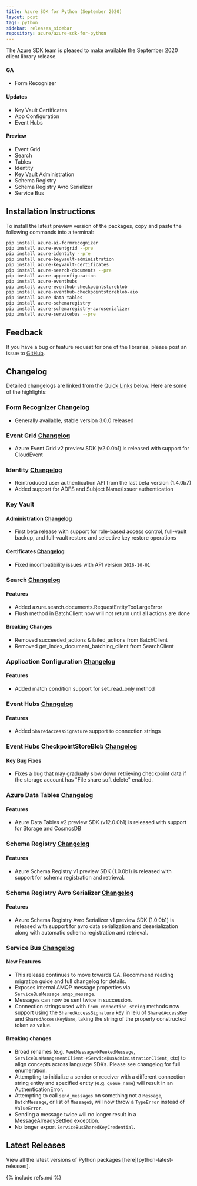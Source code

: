 ```yaml
---
title: Azure SDK for Python (September 2020)
layout: post
tags: python
sidebar: releases_sidebar
repository: azure/azure-sdk-for-python
---
```


The Azure SDK team is pleased to make available the September 2020 client library release.

#### GA

- Form Recognizer

#### Updates

- Key Vault Certificates
- App Configuration
- Event Hubs

#### Preview

- Event Grid
- Search
- Tables
- Identity
- Key Vault Administration
- Schema Registry
- Schema Registry Avro Serializer
- Service Bus

## Installation Instructions

To install the latest preview version of the packages, copy and paste the following commands into a terminal:

```bash
pip install azure-ai-formrecognizer
pip install azure-eventgrid --pre
pip install azure-identity --pre
pip install azure-keyvault-administration
pip install azure-keyvault-certificates
pip install azure-search-documents --pre
pip install azure-appconfiguration
pip install azure-eventhubs
pip install azure-eventhub-checkpointstoreblob
pip install azure-eventhub-checkpointstoreblob-aio
pip install azure-data-tables
pip install azure-schemaregistry
pip install azure-schemaregistry-avroserializer
pip install azure-servicebus --pre
```

## Feedback

If you have a bug or feature request for one of the libraries, please post an issue to [GitHub](https://github.com/azure/azure-sdk-for-python/issues).

## Changelog

Detailed changelogs are linked from the [Quick Links](#quick-links) below. Here are some of the highlights:

### Form Recognizer [Changelog](https://github.com/Azure/azure-sdk-for-python/blob/master/sdk/formrecognizer/azure-ai-formrecognizer/CHANGELOG.md#300-2020-08-20)

- Generally available, stable version 3.0.0 released

### Event Grid [Changelog](https://github.com/Azure/azure-sdk-for-python/blob/master/sdk/eventgrid/azure-eventgrid/CHANGELOG.md#200b1-2020-09-08)

- Azure Event Grid v2 preview SDK (v2.0.0b1) is released with support for CloudEvent

### Identity [Changelog](https://github.com/Azure/azure-sdk-for-python/blob/master/sdk/identity/azure-identity/CHANGELOG.md#150b1-2020-09-08)

- Reintroduced user authentication API from the last beta version (1.4.0b7)
- Added support for ADFS and Subject Name/Issuer authentication

### Key Vault

#### Administration [Changelog](https://github.com/Azure/azure-sdk-for-python/blob/master/sdk/keyvault/azure-keyvault-administration/CHANGELOG.md#400b1-2020-09-08)

- First beta release with support for role-based access control, full-vault backup, and full-vault restore and selective key restore operations

#### Certificates [Changelog](https://github.com/Azure/azure-sdk-for-python/blob/master/sdk/keyvault/azure-keyvault-certificates/CHANGELOG.md#421-2020-09-08)

- Fixed incompatibility issues with API version `2016-10-01`

### Search [Changelog](https://github.com/Azure/azure-sdk-for-python/blob/master/sdk/search/azure-search-documents/CHANGELOG.md)

#### Features

- Added azure.search.documents.RequestEntityTooLargeError
- Flush method in BatchClient now will not return until all actions are done

#### Breaking Changes

- Removed succeeded_actions & failed_actions from BatchClient
- Removed get_index_document_batching_client from SearchClient

### Application Configuration [Changelog](https://github.com/Azure/azure-sdk-for-python/blob/master/sdk/appconfiguration/azure-appconfiguration/CHANGELOG.md)

#### Features

- Added match condition support for set_read_only method

### Event Hubs [Changelog](https://github.com/Azure/azure-sdk-for-python/blob/master/sdk/eventhub/azure-eventhub/CHANGELOG.md)

#### Features

- Added `SharedAccessSignature` support to connection strings

### Event Hubs CheckpointStoreBlob [Changelog](https://github.com/Azure/azure-sdk-for-python/blob/master/sdk/eventhub/azure-eventhub-checkpointstoreblob/CHANGELOG.md)

#### Key Bug Fixes

- Fixes a bug that may gradually slow down retrieving checkpoint data if the storage account has "File share soft delete" enabled.

### Azure Data Tables [Changelog](https://github.com/Azure/azure-sdk-for-python/blob/master/sdk/tables/azure-data-tables/CHANGELOG.md)

#### Features

- Azure Data Tables v2 preview SDK (v12.0.0b1) is released with support for Storage and CosmosDB

### Schema Registry [Changelog](https://github.com/Azure/azure-sdk-for-python/blob/master/sdk/schemaregistry/azure-schemaregistry/CHANGELOG.md)

#### Features

- Azure Schema Registry v1 preview SDK (1.0.0b1) is released with support for schema registration and retrieval.

### Schema Registry Avro Serializer [Changelog](https://github.com/Azure/azure-sdk-for-python/blob/master/sdk/schemaregistry/azure-schemaregistry/CHANGELOG.md)

#### Features

- Azure Schema Registry Avro Serializer v1 preview SDK (1.0.0b1) is released with support for avro data serialization and deserialization along with automatic schema registration and retrieval.

### Service Bus [Changelog](https://github.com/Azure/azure-sdk-for-python/blob/master/sdk/servicebus/azure-servicebus/CHANGELOG.md)

#### New Features

- This release continues to move towards GA.  Recommend reading migration guide and full changelog for details.
- Exposes internal AMQP message properties via `ServiceBusMessage.amqp_message`.
- Messages can now be sent twice in succession.
- Connection strings used with `from_connection_string` methods now support using the `SharedAccessSignature` key in leiu of `SharedAccessKey` and `SharedAccessKeyName`, taking the string of the properly constructed token as value.

#### Breaking changes

- Broad renames (e.g. `PeekMessage`->`PeekedMessage`, `ServiceBusManagementClient`->`ServiceBusAdministrationClient`, etc) to align concepts across language SDKs.  Please see changelog for full enumeration.
- Attempting to initialize a sender or receiver with a different connection string entity and specified entity (e.g. `queue_name`) will result in an AuthenticationError.
- Attempting to call `send_messages` on something not a `Message`, `BatchMessage`, or list of `Message`s, will now throw a `TypeError` instead of `ValueError`.
- Sending a message twice will no longer result in a MessageAlreadySettled exception.
- No longer export `ServiceBusSharedKeyCredential`.

## Latest Releases

View all the latest versions of Python packages [here][python-latest-releases].

{% include refs.md %}
